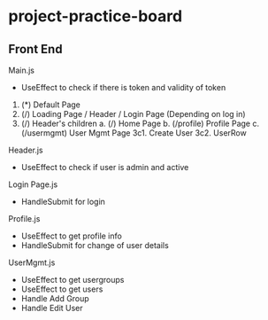 # project-practice-board
## Front End

Main.js
- UseEffect to check if there is token and validity of token

1. (*) Default Page
2. (/) Loading Page / Header / Login Page (Depending on log in)
3. (/) Header's children
a. (/) Home Page
b. (/profile) Profile Page
c. (/usermgmt) User Mgmt Page
3c1. Create User
3c2. UserRow

Header.js
- UseEffect to check if user is admin and active

Login Page.js
- HandleSubmit for login

Profile.js
- UseEffect to get profile info
- HandleSubmit for change of user details

UserMgmt.js
- UseEffect to get usergroups
- UseEffect to get users
- Handle Add Group
- Handle Edit User
